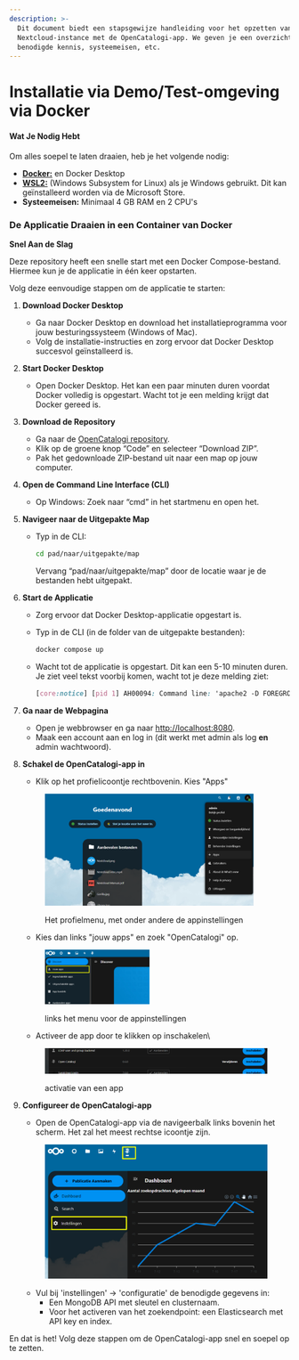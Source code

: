 ```yaml
---
description: >-
  Dit document biedt een stapsgewijze handleiding voor het opzetten van een
  Nextcloud-instance met de OpenCatalogi-app. We geven je een overzicht van de
  benodigde kennis, systeemeisen, etc.
---
```


# Installatie via Demo/Test-omgeving via Docker

#### Wat Je Nodig Hebt

Om alles soepel te laten draaien, heb je het volgende nodig:

* [**Docker:**](https://www.docker.com/products/docker-desktop/) en Docker Desktop
* [**WSL2:**](https://learn.microsoft.com/en-us/windows/wsl/install) (Windows Subsystem for Linux) als je Windows gebruikt. Dit kan geïnstalleerd worden via de Microsoft Store.
* **Systeemeisen:** Minimaal 4 GB RAM en 2 CPU's

### De Applicatie Draaien in een Container van Docker

**Snel Aan de Slag**

Deze repository heeft een snelle start met een Docker Compose-bestand. Hiermee kun je de applicatie in één keer opstarten.

Volg deze eenvoudige stappen om de applicatie te starten:

1. **Download Docker Desktop**
   * Ga naar Docker Desktop en download het installatieprogramma voor jouw besturingssysteem (Windows of Mac).
   * Volg de installatie-instructies en zorg ervoor dat Docker Desktop succesvol geïnstalleerd is.
2. **Start Docker Desktop**
   * Open Docker Desktop. Het kan een paar minuten duren voordat Docker volledig is opgestart. Wacht tot je een melding krijgt dat Docker gereed is.
3. **Download de Repository**
   * Ga naar de [OpenCatalogi repository](https://github.com/ConductionNL/opencatalogi).
   * Klik op de groene knop “Code” en selecteer “Download ZIP”.
   * Pak het gedownloade ZIP-bestand uit naar een map op jouw computer.
4. **Open de Command Line Interface (CLI)**
   * Op Windows: Zoek naar “cmd” in het startmenu en open het.
5. **Navigeer naar de Uitgepakte Map**
   *   Typ in de CLI:

       ```sh
       cd pad/naar/uitgepakte/map
       ```

       Vervang “pad/naar/uitgepakte/map” door de locatie waar je de bestanden hebt uitgepakt.
6. **Start de Applicatie**
   * Zorg ervoor dat Docker Desktop-applicatie opgestart is.
   *   Typ in de CLI (in de folder van de uitgepakte bestanden):

       ```sh
       docker compose up
       ```
   *   Wacht tot de applicatie is opgestart. Dit kan een 5-10 minuten duren. Je ziet veel tekst voorbij komen, wacht tot je deze melding ziet:

       ```css
       [core:notice] [pid 1] AH00094: Command line: 'apache2 -D FOREGROUND'
       ```
7. **Ga naar de Webpagina**
   * Open je webbrowser en ga naar [http://localhost:8080](http://localhost:8080).
   * Maak een account aan en log in (dit werkt met admin als log **en** admin wachtwoord).
8.  **Schakel de OpenCatalogi-app in**

    * Klik op het profielicoontje rechtbovenin. Kies "Apps"

    <figure><img src="../.gitbook/assets/image.png" alt="" width="375"><figcaption><p>Het profielmenu, met onder andere de appinstellingen</p></figcaption></figure>

    * Kies dan links "jouw apps" en zoek "OpenCatalogi" op.

    <figure><img src="../.gitbook/assets/image (2).png" alt="" width="188"><figcaption><p>links het menu voor de appinstellingen</p></figcaption></figure>

    * Activeer de app door te klikken op inschakelen\


    <figure><img src="../.gitbook/assets/image (3).png" alt=""><figcaption><p>activatie van een app</p></figcaption></figure>
9.  **Configureer de OpenCatalogi-app**

    * Open de OpenCatalogi-app via de navigeerbalk links bovenin het scherm. Het zal het meest rechtse icoontje zijn.

    <figure><img src="../.gitbook/assets/image (6).png" alt=""><figcaption></figcaption></figure>

    * Vul bij 'instellingen' -> 'configuratie' de benodigde gegevens in:
      * Een MongoDB API met sleutel en clusternaam.
      * Voor het activeren van het zoekendpoint: een Elasticsearch met API key en index.

En dat is het! Volg deze stappen om de OpenCatalogi-app snel en soepel op te zetten.
